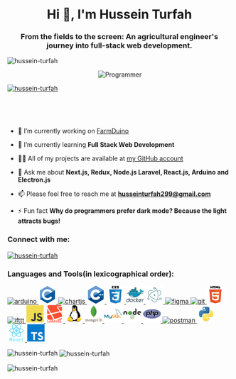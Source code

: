 <div style="width: 100%;
  max-width: 600px;
  margin: 0 auto;
  text-align: center;">
<!--   <img src="https://lh3.googleusercontent.com/pw/AMWts8BkNTyb4xtIuNoaC6brQ7H3Rme7yrHZyqD64TkERoZDhPLSqBbMOUylDSLx4iLJPm4HublMDyOCXC2Jg6OPcggeeEn4pEpbwkiQQ3ys96o3T8QqPnOLWai99dX969ZrPJ5vJabi5DDeajjgdZEoenI=w600-h200-s-no" alt="My Banner" style="width: 100%;"> -->
</div>



<h1 align="center">Hi 👋, I'm Hussein Turfah</h1>
<h3 align="center">From the fields to the screen: An agricultural engineer's journey into full-stack web development.</h3>

<p align="left"> <img src="https://komarev.com/ghpvc/?username=hussein-turfah&label=Profile%20Views&color=ca16de&style=plastic" alt="hussein-turfah" /> </p>
<img align="right" alt="Programmer" width=300px src="https://media3.giphy.com/media/v1.Y2lkPTc5MGI3NjExODc0MTI1MDdjYjAwN2M2YzA1YWRiMDkyZjYxMjhlM2EyOWVlMDhmNSZjdD1n/qgQUggAC3Pfv687qPC/giphy.gif"/>
<br/>
<p align="left"> <a href="https://github.com/ryo-ma/github-profile-trophy"><img src="https://github-profile-trophy.vercel.app/?username=hussein-turfah" alt="hussein-turfah" /></a> </p>

<br />
<br />
<br />

- 🔭 I’m currently working on [FarmDuino](https://github.com/hussein-turfah/FarmDuino)

- 🌱 I’m currently learning **Full Stack Web Development**

- 👨‍💻 All of my projects are available at [my GitHub account](https://github.com/hussein-turfah)

- 💬 Ask me about **Next.js, Redux, Node.js Laravel, React.js, Arduino and Electron.js**

- 📫 Please feel free to reach me at **husseinturfah299@gmail.com**

- ⚡ Fun fact **Why do programmers prefer dark mode? Because the light attracts bugs!**

<h3 align="left">Connect with me:</h3>
<p align="left">
<a href="https://linkedin.com/in/hussein-turfah" target="blank"><img align="center" src="https://raw.githubusercontent.com/rahuldkjain/github-profile-readme-generator/master/src/images/icons/Social/linked-in-alt.svg" alt="hussein-turfah" height="30" width="40" /></a>
</p>

<h3 align="left">Languages and Tools(in lexicographical order):</h3>
<p align="left"> <a href="https://www.arduino.cc/" target="_blank" rel="noreferrer"> <img src="https://cdn.worldvectorlogo.com/logos/arduino-1.svg" alt="arduino" width="40" height="40"/> </a> <a href="https://www.cprogramming.com/" target="_blank" rel="noreferrer"> <img src="https://raw.githubusercontent.com/devicons/devicon/master/icons/c/c-original.svg" alt="c" width="40" height="40"/> </a> <a href="https://www.chartjs.org" target="_blank" rel="noreferrer"> <img src="https://www.chartjs.org/media/logo-title.svg" alt="chartjs" width="40" height="40"/> </a> <a href="https://www.w3schools.com/cpp/" target="_blank" rel="noreferrer"> <img src="https://raw.githubusercontent.com/devicons/devicon/master/icons/cplusplus/cplusplus-original.svg" alt="cplusplus" width="40" height="40"/> </a> <a href="https://www.w3schools.com/css/" target="_blank" rel="noreferrer"> <img src="https://raw.githubusercontent.com/devicons/devicon/master/icons/css3/css3-original-wordmark.svg" alt="css3" width="40" height="40"/> </a> <a href="https://www.docker.com/" target="_blank" rel="noreferrer"> <img src="https://raw.githubusercontent.com/devicons/devicon/master/icons/docker/docker-original-wordmark.svg" alt="docker" width="40" height="40"/> </a> <a href="https://www.electronjs.org" target="_blank" rel="noreferrer"> <img src="https://raw.githubusercontent.com/devicons/devicon/master/icons/electron/electron-original.svg" alt="electron" width="40" height="40"/> </a> <a href="https://www.figma.com/" target="_blank" rel="noreferrer"> <img src="https://www.vectorlogo.zone/logos/figma/figma-icon.svg" alt="figma" width="40" height="40"/> </a> <a href="https://git-scm.com/" target="_blank" rel="noreferrer"> <img src="https://www.vectorlogo.zone/logos/git-scm/git-scm-icon.svg" alt="git" width="40" height="40"/> </a> <a href="https://www.w3.org/html/" target="_blank" rel="noreferrer"> <img src="https://raw.githubusercontent.com/devicons/devicon/master/icons/html5/html5-original-wordmark.svg" alt="html5" width="40" height="40"/> </a> <a href="https://ifttt.com/" target="_blank" rel="noreferrer"> <img src="https://www.vectorlogo.zone/logos/ifttt/ifttt-ar21.svg" alt="ifttt" width="40" height="40"/> </a> <a href="https://developer.mozilla.org/en-US/docs/Web/JavaScript" target="_blank" rel="noreferrer"> <img src="https://raw.githubusercontent.com/devicons/devicon/master/icons/javascript/javascript-original.svg" alt="javascript" width="40" height="40"/> </a> <a href="https://laravel.com/" target="_blank" rel="noreferrer"> <img src="https://raw.githubusercontent.com/devicons/devicon/master/icons/laravel/laravel-plain-wordmark.svg" alt="laravel" width="40" height="40"/> </a> <a href="https://www.linux.org/" target="_blank" rel="noreferrer"> <img src="https://raw.githubusercontent.com/devicons/devicon/master/icons/linux/linux-original.svg" alt="linux" width="40" height="40"/> </a> <a href="https://www.mongodb.com/" target="_blank" rel="noreferrer"> <img src="https://raw.githubusercontent.com/devicons/devicon/master/icons/mongodb/mongodb-original-wordmark.svg" alt="mongodb" width="40" height="40"/> </a> <a href="https://www.mysql.com/" target="_blank" rel="noreferrer"> <img src="https://raw.githubusercontent.com/devicons/devicon/master/icons/mysql/mysql-original-wordmark.svg" alt="mysql" width="40" height="40"/> </a> <a href="https://nodejs.org" target="_blank" rel="noreferrer"> <img src="https://raw.githubusercontent.com/devicons/devicon/master/icons/nodejs/nodejs-original-wordmark.svg" alt="nodejs" width="40" height="40"/> </a> <a href="https://www.php.net" target="_blank" rel="noreferrer"> <img src="https://raw.githubusercontent.com/devicons/devicon/master/icons/php/php-original.svg" alt="php" width="40" height="40"/> </a> <a href="https://postman.com" target="_blank" rel="noreferrer"> <img src="https://www.vectorlogo.zone/logos/getpostman/getpostman-icon.svg" alt="postman" width="40" height="40"/> </a> <a href="https://www.python.org" target="_blank" rel="noreferrer"> <img src="https://raw.githubusercontent.com/devicons/devicon/master/icons/python/python-original.svg" alt="python" width="40" height="40"/> </a> <a href="https://reactjs.org/" target="_blank" rel="noreferrer"> <img src="https://raw.githubusercontent.com/devicons/devicon/master/icons/react/react-original-wordmark.svg" alt="react" width="40" height="40"/> </a> <a href="https://www.typescriptlang.org/" target="_blank" rel="noreferrer"> <img src="https://raw.githubusercontent.com/devicons/devicon/master/icons/typescript/typescript-original.svg" alt="typescript" width="40" height="40"/> </a> </p>

<p><img align="left" src="https://github-readme-stats.vercel.app/api/top-langs?username=hussein-turfah&show_icons=true&theme=highcontrast&title_color=ffffff&text_color=c9c9c9&bg_color=242424&hide_border=true&locale=en&layout=compact" alt="hussein-turfah" /></p>

<p>&nbsp;<img align="center" src="https://github-readme-stats.vercel.app/api?username=hussein-turfah&show_icons=true&theme=highcontrast&title_color=ffffff&text_color=c9c9c9&bg_color=242424&hide_border=true&locale=en" alt="hussein-turfah" /></p>

<p><img align="center" src="https://github-readme-streak-stats.herokuapp.com/?user=hussein-turfah&theme=dark" alt="hussein-turfah" /></p>

